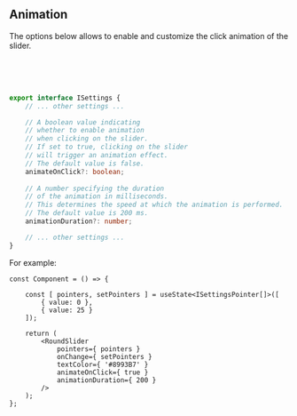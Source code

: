 ## Animation

The options below allows to enable and customize the click animation of the slider.

<br/>
<div id="animation-settings-slider"></div>
<br/>
<br/>

```ts
export interface ISettings {
    // ... other settings ...

    // A boolean value indicating 
    // whether to enable animation 
    // when clicking on the slider. 
    // If set to true, clicking on the slider 
    // will trigger an animation effect. 
    // The default value is false.
    animateOnClick?: boolean;
    
    // A number specifying the duration 
    // of the animation in milliseconds. 
    // This determines the speed at which the animation is performed. 
    // The default value is 200 ms.
    animationDuration?: number;

    // ... other settings ...
}
```

For example:

```tsx
const Component = () => {

    const [ pointers, setPointers ] = useState<ISettingsPointer[]>([
        { value: 0 },
        { value: 25 }
    ]);

    return (
        <RoundSlider
            pointers={ pointers }
            onChange={ setPointers }
            textColor={ '#8993B7' }
            animateOnClick={ true }
            animationDuration={ 200 }
        />
    );
};
```